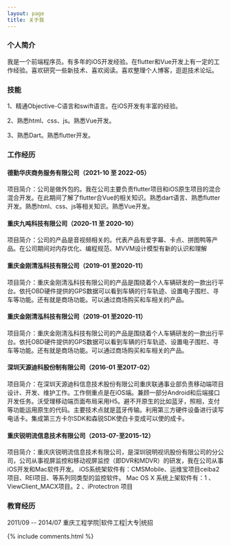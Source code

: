 ```yaml
---
layout: page
title: 关于我 
---
```

<h3> 个人简介 </h3> 

<p>
我是一个前端程序员。有多年的iOS开发经验。在flutter和Vue开发上有一定的工作经验。喜欢研究一些新技术、喜欢阅读。喜欢整理个人博客，逛逛技术论坛。
<p>

<h3> 技能 </h3> 

<p>
1、精通Objective-C语言和swift语言。在iOS开发有丰富的经验。
<p>

<p>
2、熟悉html、css、js。熟悉Vue开发。
<p>

<p>
3、熟悉Dart。熟悉flutter开发。
<p>

<h3> 工作经历 </h3> 
<h4>德勤华庆商务服务有限公司（2021-10 至 2022-05）</h4> 
<p>
项目简介：公司是做外包的。我在公司主要负责flutter项目和iOS原生项目的混合混合开发。在此期间了解了flutter合Vue的相关知识。熟悉dart语言、熟悉flutter开发。熟悉html、css、js等相关知识。熟悉Vue开发。
<p>

<h4> 重庆九吨科技有限公司（2020-11 至 2020-10）</h4> 
<p>
项目简介：公司的产品是音视频相关的。代表产品有爱字幕、卡点、拼图鸭等产品。在公司期间对内存优化、编程规范、MVVM设计模型有新的认识和理解
<p>

<h4>重庆金刚清泓科技有限公司（2019-01 至2020-11）</h4> 
<p>
项目简介：重庆金刚清泓科技有限公司的产品是围绕着个人车辆研发的一款出行平台。依托OBD硬件提供的GPS数据可以看到车辆的行车轨迹、设置电子围栏、寻车等功能。还有就是商场功能。可以通过商场购买和车相关的产品。
<p>

<h4>重庆金刚清泓科技有限公司（2019-01 至2020-11）</h4> 
<p>
项目简介：重庆金刚清泓科技有限公司的产品是围绕着个人车辆研发的一款出行平台。依托OBD硬件提供的GPS数据可以看到车辆的行车轨迹、设置电子围栏、寻车等功能。还有就是商场功能。可以通过商场购买和车相关的产品。
<p>

<h4>深圳天源迪科股份制有限公司（2016-01 至2017-02）</h4> 
<p>
项目简介：在深圳天源迪科信息技术股份有限公司重庆联通事业部负责移动端项目设计、开发、维护工作。工作侧重点是在iOS端。兼顾一部分Android和后端接口开发任务。沃受理移动端页面布局采用H5。避不开原生的比如蓝牙，照相，支付等功能运用原生的代码。主要技术点就是蓝牙传输。利用第三方硬件设备进行读写电话卡。集成第三方卡尔SDK和森锐SDK使白卡变成可以使的成卡。

<p>

<h4>重庆锐明流信息技术有限公司（2013-07-至2015-12）</h4> 
<p>
项目简介：重庆庆锐明流信息技术有限公司，是深圳锐明视讯股份有限公司的分公司，公司从事视屏监控和移动视屏监控（即DVR和MDVR）的研发，我在公司从事iOS开发和Mac软件开发。
iOS系统架软件有：CMSMobile、运维宝项目ceiba2项目、REI项目、等系列同类型的监控软件。
Mac OS X 系统上架软件有：1 、ViewClient_MACX项目。2 、iProtectron 项目
<p>

<h3> 教育经历 </h3>  
<p>
2011/09 -- 2014/07 重庆工程学院|软件工程|大专|统招
<p> 


{% include comments.html %}

